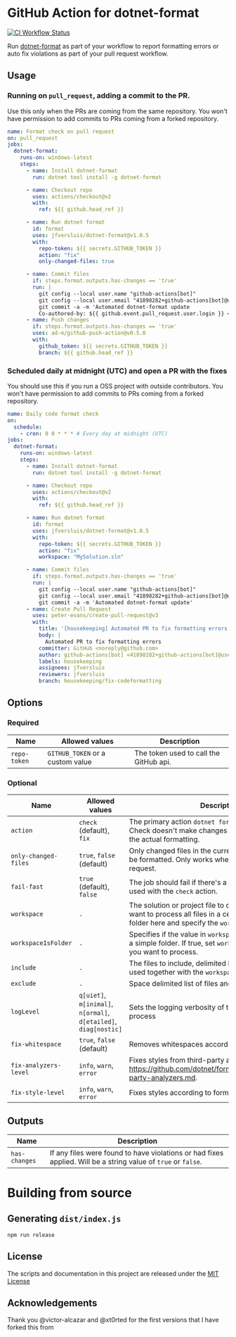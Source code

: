 # GitHub Action for dotnet-format

[![CI Workflow Status](https://github.com/jfversluis/dotnet-format/workflows/CI/badge.svg)](https://github.com/jfversluis/dotnet-format/actions?query=workflow%3ACI)

Run [dotnet-format](https://github.com/dotnet/format) as part of your workflow to report formatting errors or auto fix violations as part of your pull request workflow.

## Usage

### Running on `pull_request`, adding a commit to the PR.
Use this only when the PRs are coming from the same repository. You won't have permission to add commits to PRs coming from a forked repository.

```yml
name: Format check on pull request
on: pull_request
jobs:
  dotnet-format:
    runs-on: windows-latest
    steps:
      - name: Install dotnet-format
        run: dotnet tool install -g dotnet-format

      - name: Checkout repo
        uses: actions/checkout@v2
        with:
          ref: ${{ github.head_ref }}

      - name: Run dotnet format
        id: format
        uses: jfversluis/dotnet-format@v1.0.5
        with:
          repo-token: ${{ secrets.GITHUB_TOKEN }}
          action: "fix"
          only-changed-files: true

      - name: Commit files
        if: steps.format.outputs.has-changes == 'true'
        run: |
          git config --local user.name "github-actions[bot]"
          git config --local user.email "41898282+github-actions[bot]@users.noreply.github.com"
          git commit -a -m 'Automated dotnet-format update
          Co-authored-by: ${{ github.event.pull_request.user.login }} <${{ github.event.pull_request.user.id }}+${{ github.event.pull_request.user.login }}@users.noreply.github.com>'
      - name: Push changes
        if: steps.format.outputs.has-changes == 'true'
        uses: ad-m/github-push-action@v0.5.0
        with:
          github_token: ${{ secrets.GITHUB_TOKEN }}
          branch: ${{ github.head_ref }}

```

### Scheduled daily at midnight (UTC) and open a PR with the fixes
You should use this if you run a OSS project with outside contributors. You won't have permission to add commits to PRs coming from a forked repository.

```yml
name: Daily code format check
on:
  schedule:
    - cron: 0 0 * * * # Every day at midnight (UTC)
jobs:
  dotnet-format:
    runs-on: windows-latest
    steps:
      - name: Install dotnet-format
        run: dotnet tool install -g dotnet-format

      - name: Checkout repo
        uses: actions/checkout@v2
        with:
          ref: ${{ github.head_ref }}

      - name: Run dotnet format
        id: format
        uses: jfversluis/dotnet-format@v1.0.5
        with:
          repo-token: ${{ secrets.GITHUB_TOKEN }}
          action: "fix"
          workspace: "MySolution.sln"

      - name: Commit files
        if: steps.format.outputs.has-changes == 'true'
        run: |
          git config --local user.name "github-actions[bot]"
          git config --local user.email "41898282+github-actions[bot]@users.noreply.github.com"
          git commit -a -m 'Automated dotnet-format update'
      - name: Create Pull Request
        uses: peter-evans/create-pull-request@v3
        with:
          title: '[housekeeping] Automated PR to fix formatting errors'
          body: |
            Automated PR to fix formatting errors
          committer: GitHub <noreply@github.com>
          author: github-actions[bot] <41898282+github-actions[bot]@users.noreply.github.com>
          labels: housekeeping
          assignees: jfversluis
          reviewers: jfversluis
          branch: housekeeping/fix-codeformatting
```

## Options

### Required

Name | Allowed values | Description
-- | -- | --
`repo-token` | `GITHUB_TOKEN` or a custom value | The token used to call the GitHub api.

### Optional

Name | Allowed values | Description
-- | -- | --
`action` | `check` (default), `fix` | The primary action `dotnet format` should perform. Check doesn't make changes to your file, fix will do the actual formatting.
`only-changed-files` | `true`, `false` (default) | Only changed files in the current pull request should be formatted. Only works when the trigger is a pull request.
`fail-fast` | `true` (default), `false` | The job should fail if there's a formatting error. Only used with the `check` action.
`workspace` | `.` | The solution or project file to operate on. In case you want to process all files in a certain folder, set the root folder here and specify the `workspaceIsFolder` option.
`workspaceIsFolder` | `.` | Specifies if the value in `workspace` has to be treated as a simple folder. If true, set `workspace` to the root folder you want to process.
`include` | `.` | The files to include, delimited by space. Cannot be used together with the `workspace` option.
`exclude` | `.` | Space delimited list of files and/or folders to ignore.
`logLevel` | `q[uiet]`, `m[inimal]`, `n[ormal]`, `d[etailed]`,  `diag[nostic]` | Sets the logging verbosity of the dotnet format process
`fix-whitespace` | `true`, `false` (default) | Removes whitespaces according to formatting rules.
`fix-analyzers-level` | `info`, `warn`, `error` | Fixes styles from third-party analyzers. More on https://github.com/dotnet/format/blob/main/docs/3rd-party-analyzers.md.
`fix-style-level` | `info`, `warn`, `error` | Fixes styles according to formating rules.

## Outputs

Name | Description
-- | --
`has-changes` | If any files were found to have violations or had fixes applied. Will be a string value of `true` or `false`.

# Building from source

## Generating `dist/index.js`
`npm run release`

## License

The scripts and documentation in this project are released under the [MIT License](LICENSE)

## Acknowledgements

Thank you @victor-alcazar and @xt0rted for the first versions that I have forked this from
